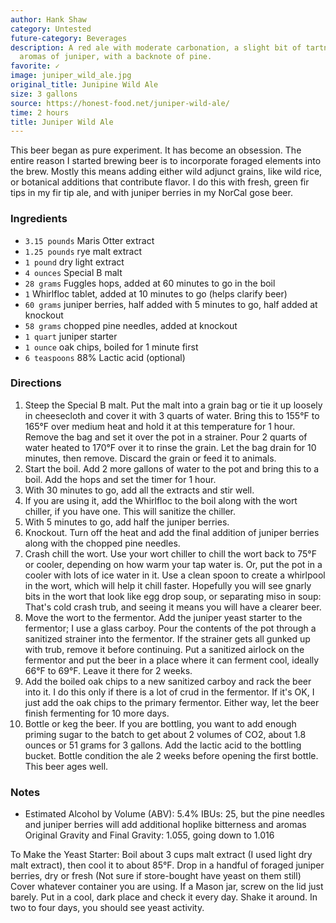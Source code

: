 ```yaml
---
author: Hank Shaw
category: Untested
future-category: Beverages
description: A red ale with moderate carbonation, a slight bit of tartness, and strong
  aromas of juniper, with a backnote of pine.
favorite: ✓
image: juniper_wild_ale.jpg
original_title: Junipine Wild Ale
size: 3 gallons
source: https://honest-food.net/juniper-wild-ale/
time: 2 hours
title: Juniper Wild Ale
---
```

This beer began as pure experiment. It has become an obsession. The entire reason I started brewing beer is to incorporate foraged elements into the brew. Mostly this means adding either wild adjunct grains, like wild rice, or botanical additions that contribute flavor. I do this with fresh, green fir tips in my fir tip ale, and with juniper berries in my NorCal gose beer.

### Ingredients

* `3.15 pounds` Maris Otter extract
* `1.25 pounds` rye malt extract
* `1 pound` dry light extract
* `4 ounces` Special B malt
* `28 grams` Fuggles hops, added at 60 minutes to go in the boil
* `1` Whirlfloc tablet, added at 10 minutes to go (helps clarify beer)
* `60 grams` juniper berries, half added with 5 minutes to go, half added at knockout
* `58 grams` chopped pine needles, added at knockout
* `1 quart` juniper starter
* `1 ounce` oak chips, boiled for 1 minute first
* `6 teaspoons` 88% Lactic acid (optional)

### Directions

1. Steep the Special B malt. Put the malt into a grain bag or tie it up loosely in cheesecloth and cover it with 3 quarts of water. Bring this to 155°F to 165°F over medium heat and hold it at this temperature for 1 hour. Remove the bag and set it over the pot in a strainer. Pour 2 quarts of water heated to 170°F over it to rinse the grain. Let the bag drain for 10 minutes, then remove. Discard the grain or feed it to animals.
2. Start the boil. Add 2 more gallons of water to the pot and bring this to a boil. Add the hops and set the timer for 1 hour.
3. With 30 minutes to go, add all the extracts and stir well.
4. If you are using it, add the Whirlfloc to the boil along with the wort chiller, if you have one. This will sanitize the chiller.
5. With 5 minutes to go, add half the juniper berries.
6. Knockout. Turn off the heat and add the final addition of juniper berries along with the chopped pine needles.
7. Crash chill the wort. Use your wort chiller to chill the wort back to 75°F or cooler, depending on how warm your tap water is. Or, put the pot in a cooler with lots of ice water in it. Use a clean spoon to create a whirlpool in the wort, which will help it chill faster. Hopefully you will see gnarly bits in the wort that look like egg drop soup, or separating miso in soup: That's cold crash trub, and seeing it means you will have a clearer beer.
8. Move the wort to the fermentor. Add the juniper yeast starter to the fermentor; I use a glass carboy. Pour the contents of the pot through a sanitized strainer into the fermentor. If the strainer gets all gunked up with trub, remove it before continuing. Put a sanitized airlock on the fermentor and put the beer in a place where it can ferment cool, ideally 66°F to 69°F. Leave it there for 2 weeks.
9. Add the boiled oak chips to a new sanitized carboy and rack the beer into it. I do this only if there is a lot of crud in the fermentor. If it's OK, I just add the oak chips to the primary fermentor. Either way, let the beer finish fermenting for 10 more days.
10. Bottle or keg the beer. If you are bottling, you want to add enough priming sugar to the batch to get about 2 volumes of CO2, about 1.8 ounces or 51 grams for 3 gallons. Add the lactic acid to the bottling bucket. Bottle condition the ale 2 weeks before opening the first bottle. This beer ages well.

### Notes

- Estimated Alcohol by Volume (ABV): 5.4%
IBUs: 25, but the pine needles and juniper berries will add additional hoplike bitterness and aromas
Original Gravity and Final Gravity: 1.055, going down to 1.016

To Make the Yeast Starter:
Boil about 3 cups malt extract (I used light dry malt extract), then cool it to about 85°F.
Drop in a handful of foraged juniper berries, dry or fresh (Not sure if store-bought have yeast on them still)
Cover whatever container you are using. If a Mason jar, screw on the lid just barely.
Put in a cool, dark place and check it every day. Shake it around. In two to four days, you should see yeast activity.